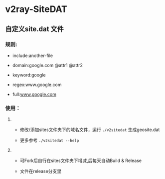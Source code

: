 # v2ray-SiteDAT

## 自定义site.dat 文件

### 规则:
  
  - include:another-file
  
  - domain:google.com @attr1 @attr2
  
  - keyword:google
  
  - regex:www\.google\.com
  
  - full:www.google.com


### 使用：

  1.   - 修改/添加sites文件夹下的域名文件，运行 ``` ./v2sitedat ``` 生成geosite.dat
    
        - 更多参考 ``` ./v2sitedat --help ```
    
  2.   - 可Fork后自行在sites文件夹下增减,后每天自动Build & Release
       
       - 文件在release分支里
 
